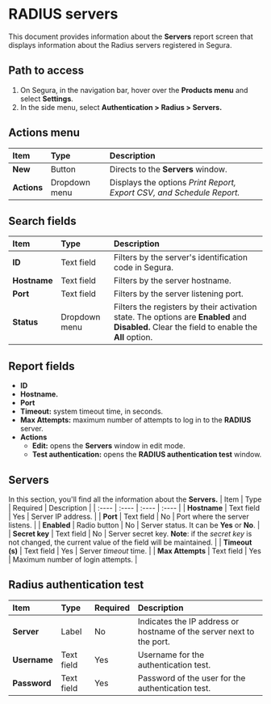 # RADIUS servers

This document provides information about the **Servers** report screen that displays information about the Radius servers registered in Segura.

## Path to access
1. On Segura, in the navigation bar, hover over the **Products menu** and select **Settings**.  
2. In the side menu, select **Authentication \> Radius \> Servers.**

## Actions menu
| Item | Type | Description |
| :---- | :---- | :---- |
| **New** | Button | Directs to the **Servers** window. |
| **Actions** | Dropdown menu | Displays the options *Print Report, Export CSV, and Schedule Report.* |

## Search fields
| Item | Type | Description |
| :---- | :---- | :---- |
| **ID** | Text field | Filters by the server's identification code in Segura. |
| **Hostname** | Text field | Filters by the server hostname. |
| **Port** | Text field | Filters by the server listening port. |
| **Status** | Dropdown menu | Filters the registers by their activation state. The options are **Enabled** and **Disabled.** Clear the field to enable the **All** option. |

## Report fields
* **ID**  
* **Hostname.**  
* **Port**  
* **Timeout:** system timeout time, in seconds.  
* **Max Attempts:** maximum number of attempts to log in to the **RADIUS** server.  
* **Actions**  
  * **Edit:** opens the **Servers** window in edit mode.  
  * **Test authentication:** opens the **RADIUS authentication test** window.

## Servers
In this section, you'll find all the information about the **Servers.**
| Item | Type | Required | Description |
| :---- | :---- | :---- | :---- |
| **Hostname** | Text field | Yes | Server IP address. |
| **Port** | Text field | No | Port where the server listens. |
| **Enabled** | Radio button | No | Server status. It can be **Yes** or **No**. |
| **Secret key** | Text field | No | Server secret key. **Note**: if the *secret key* is not changed, the current value of the field will be maintained. |
| **Timeout (s)** | Text field | Yes | Server *timeout* time. |
| **Max Attempts** | Text field | Yes | Maximum number of login attempts. |

## Radius authentication test
| Item | Type | Required | Description |
| :---- | :---- | :---- | :---- |
| **Server** | Label | No | Indicates the IP address or hostname of the server next to the port. |
| **Username** | Text field | Yes | Username for the authentication test. |
| **Password** | Text field | Yes | Password of the user for the authentication test. |

